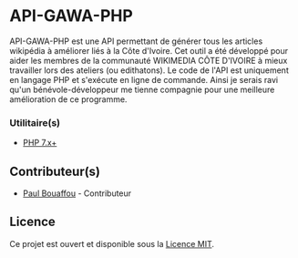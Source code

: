 # API-GAWA-PHP

API-GAWA-PHP est une API permettant de générer tous les articles wikipédia à améliorer liés à la Côte d'Ivoire.
Cet outil a été développé pour aider les membres de la communauté WIKIMEDIA CÔTE D'IVOIRE à mieux travailler lors des ateliers (ou edithatons).
Le code de l'API est uniquement en langage PHP et s'exécute en ligne de commande. Ainsi je serais ravi qu'un bénévole-développeur me tienne compagnie pour une meilleure amélioration de ce programme.


### Utilitaire(s)

* [PHP 7.x+](https://www.php.net/downloads/)

## Contributeur(s)

* [Paul Bouaffou](https://github.com/paulbouaffou) - Contributeur

## Licence
Ce projet est ouvert et disponible sous la [Licence MIT](LICENSE).
